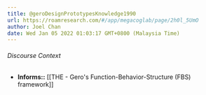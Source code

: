 ```yaml
---
title: @geroDesignPrototypesKnowledge1990
url: https://roamresearch.com/#/app/megacoglab/page/2h0l_5UmO
author: Joel Chan
date: Wed Jan 05 2022 01:03:17 GMT+0800 (Malaysia Time)
---
```




###### Discourse Context

- **Informs::** [[THE - Gero's Function-Behavior-Structure (FBS) framework]]
